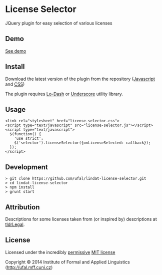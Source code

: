 
<!-- TITLE/ -->

# License Selector

<!-- /TITLE -->


<!-- DESCRIPTION/ -->

JQuery plugin for easy selection of various licenses

<!-- /DESCRIPTION -->

## Demo

[See demo](https://ufal.github.io/lindat-license-selector)


## Install

Download the latest version of the plugin from the repository
([Javascript](https://raw.githubusercontent.com/ufal/lindat-license-selector/master/lib/license-selector.js)
and [CSS](https://raw.githubusercontent.com/ufal/lindat-license-selector/master/lib/license-selector.css))

The plugin requires [Lo-Dash](http://lodash.com/) or [Underscore](http://underscorejs.org/) utility library.

## Usage

    <link rel="stylesheet" href="license-selector.css">
    <script type="text/javascript" src="license-selector.js"></script>
    <script type="text/javascript">
      $(function() {
        'use strict';
        $('selector').licenseSelector({onLicenseSelected: callback});
      });
    </script>


## Development

    > git clone https://github.com/ufal/lindat-license-selector.git
    > cd lindat-license-selector
    > npm install
    > grunt start

## Attribution

Descriptions for some licenses taken from (or inspired by) descriptions at [tldrLegal](https://tldrlegal.com).

<!-- LICENSE/ -->

## License

Licensed under the incredibly [permissive](http://en.wikipedia.org/wiki/Permissive_free_software_licence) [MIT license](http://creativecommons.org/licenses/MIT/)

Copyright &copy; 2014 Institute of Formal and Applied Linguistics (http://ufal.mff.cuni.cz)

<!-- /LICENSE -->
